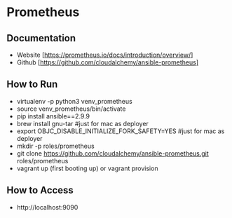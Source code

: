 # Prometheus

## Documentation
- Website [https://prometheus.io/docs/introduction/overview/]
- Github [https://github.com/cloudalchemy/ansible-prometheus]

## How to Run
- virtualenv -p python3 venv_prometheus
- source venv_prometheus/bin/activate
- pip install ansible==2.9.9
- brew install gnu-tar #just for mac as deployer
- export OBJC_DISABLE_INITIALIZE_FORK_SAFETY=YES #just for mac as deployer
- mkdir -p roles/prometheus
- git clone https://github.com/cloudalchemy/ansible-prometheus.git roles/prometheus
- vagrant up (first booting up) or vagrant provision

## How to Access
- http://localhost:9090

